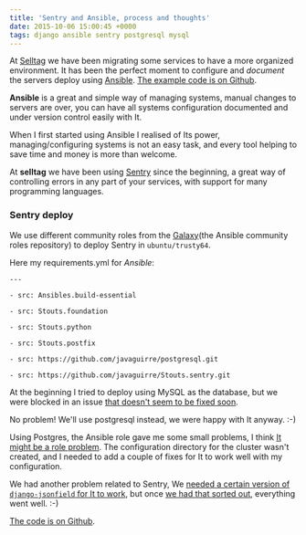 ```yaml
---
title: 'Sentry and Ansible, process and thoughts'
date: 2015-10-06 15:00:45 +0000
tags: django ansible sentry postgresql mysql
---
```

At [Selltag][selltag] we have been migrating some services to have a more organized environment. It has been the perfect moment to configure and *document* the servers deploy using [Ansible][ansible]. [The example code is on Github][gh_repo].

**Ansible** is a great and simple way of managing systems, manual changes to servers are over, you can have all systems configuration documented and under version control easily with It.

When I first started using Ansible I realised of Its power, managing/configuring systems is not an easy task, and every tool helping to save time and money is more than welcome.

At **selltag** we have been using [Sentry][sentry] since the beginning, a great way of controlling errors in any part of your services, with support for many programming languages.

### Sentry deploy

We use different community roles from the [Galaxy][ansible-galaxy](the Ansible community roles repository) to deploy Sentry in `ubuntu/trusty64`.

Here my requirements.yml for *Ansible*:

<pre><code class="language-yaml">---

- src: Ansibles.build-essential

- src: Stouts.foundation

- src: Stouts.python

- src: Stouts.postfix

- src: https://github.com/javaguirre/postgresql.git

- src: https://github.com/javaguirre/Stouts.sentry.git
</code></pre>

At the beginning I tried to deploy using MySQL as the database, but we were blocked in an issue [that doesn't seem to be fixed soon][issue_mysql].

No problem! We'll use postgresql instead, we were happy with It anyway. :-)

Using Postgres, the Ansible role gave me some small problems, I think [It might be a role problem][pr_postgres]. The configuration directory for the cluster wasn't created, and I needed to add a couple of fixes for It to work well with my configuration.

We had another problem related to Sentry, We [needed a certain version of `django-jsonfield` for It to work][issue_postgres], but once [we had that sorted out][fork_sentry_commit], everything went well. :-)

[The code is on Github][gh_repo].

[sentry]: https://getsentry.com/welcome/
[ansible]: http://www.ansible.com/
[selltag]: https://selltag.com
[issue_mysql]: https://github.com/getsentry/sentry/issues/1441
[issue_postgres]: https://github.com/getsentry/sentry/issues/1648
[fork_sentry_commit]: https://github.com/javaguirre/Stouts.sentry/commit/3f8d8ce4c3fea54330d08d4dc2fe51ee47e0223c
[pr_postgres]: https://github.com/ANXS/postgresql/pull/100
[ansible-galaxy]: https://galaxy.ansible.com/
[gh_repo]: https://github.com/javaguirre/sentry-ansible-postgres-example
